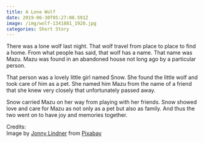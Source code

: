 ```yaml
---
title: A Lone Wolf
date: 2019-06-30T05:27:08.591Z
image: /img/wolf-1341881_1920.jpg
categories: Short Story
---
```

There was a lone wolf last night. That wolf travel from place to place to find a home. From what people has said, that wolf has a name. That name was Mazu. Mazu was found in an abandoned house not long ago by a particular person. 

That person was a lovely little girl named Snow. She found the little wolf and took care of him as a pet. She named him Mazu from the name of a friend that she knew very closely that unfortunately passed away.

Snow carried Mazu on her way from playing with her friends. Snow showed love and care for Mazu as not only as a pet but also as family. And thus the two went on to have joy and memories together.

Credits:\
Image by <a href="https://pixabay.com/users/Comfreak-51581/?utm_source=link-attribution&amp;utm_medium=referral&amp;utm_campaign=image&amp;utm_content=1341881">Jonny Lindner</a> from <a href="https://pixabay.com/?utm_source=link-attribution&amp;utm_medium=referral&amp;utm_campaign=image&amp;utm_content=1341881">Pixabay</a>
